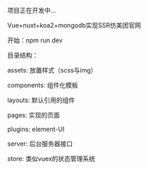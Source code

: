 项目正在开发中...

Vue+nuxt+koa2+mongodb实现SSR仿美团官网

开始：npm run dev

目录结构：

assets: 放置样式（scss与img）

components: 组件化模板

layouts: 默认引用的组件

pages: 实现的页面

plugins: element-UI

server: 后台服务器接口

store: 类似vuex的状态管理系统


